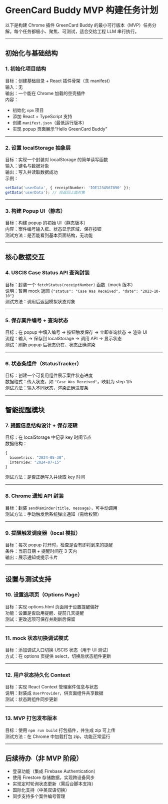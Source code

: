 
# GreenCard Buddy MVP 构建任务计划

以下是构建 Chrome 插件 GreenCard Buddy 的最小可行版本（MVP）任务分解。每个任务都极小、聚焦、可测试，适合交给工程 LLM 串行执行。

---

## 初始化与基础结构

### 1. 初始化项目结构  
目标：创建基础目录 + React 插件骨架（含 manifest）  
输入：无  
输出：一个能在 Chrome 加载的空壳插件  
内容：
- 初始化 `npm` 项目
- 添加 React + TypeScript 支持
- 创建 `manifest.json`（最低运行版本）
- 实现 popup 页面展示“Hello GreenCard Buddy”

---

### 2. 设置 localStorage 抽象层  
目标：实现一个封装对 localStorage 的简单读写函数  
输入：键名与数据对象  
输出：写入并读取数据成功  
示例：
```ts
setData('userData', { receiptNumber: 'IOE1234567890' });
getData('userData'); // 应返回上面对象
```

---

### 3. 构建 Popup UI（静态）  
目标：构建 popup 的初始 UI（静态版本）  
内容：案件编号输入框、状态显示区域、保存按钮  
测试方法：是否能看到基本页面结构，无功能

---

## 核心数据交互

### 4. USCIS Case Status API 查询封装  
目标：封装一个 `fetchStatus(receiptNumber)` 函数（mock 版本）  
说明：暂用 mock 返回 `{"status": "Case Was Received", "date": "2023-10-10"}`  
测试方法：调用后返回模拟状态对象

---

### 5. 保存案件编号 + 查询状态  
目标：在 popup 中填入编号 -> 按钮触发保存 -> 立即查询状态 -> 渲染 UI  
流程：输入 -> 保存到 localStorage -> 调用 API -> 显示状态  
测试：刷新 popup 后状态仍在、状态正确渲染

---

### 6. 状态条组件（StatusTracker）  
目标：创建一个可复用组件展示案件状态进度  
数据格式：传入状态，如 `"Case Was Received"`，映射为 step 1/5  
测试方法：输入不同状态，渲染正确进度条

---

## 智能提醒模块

### 7. 提醒信息结构设计 + 保存逻辑  
目标：在 localStorage 中记录 key 时间节点  
数据结构：
```ts
{
  biometrics: "2024-05-30",
  interview: "2024-07-15"
}
```
测试方法：是否正确写入并读取 key 时间

---

### 8. Chrome 通知 API 封装  
目标：封装 `sendReminder(title, message)`，可手动调用  
测试方法：手动触发后系统弹出通知（需给权限）

---

### 9. 提醒触发调度器（local 模拟）  
目标：每次 popup 打开时，检查是否有即将到来的提醒  
条件：当前日期 + 提醒时间在 3 天内  
输出：展示通知或提示卡片

---

## 设置与测试支持

### 10. 设置选项页（Options Page）  
目标：实现 options.html 页面用于设置提醒偏好  
功能：设置是否启用提醒、提前几天提醒  
测试：更改选项可保存并刷新后保留

---

### 11. mock 状态切换调试模式  
目标：添加调试入口切换 USCIS 状态（用于 UI 测试）  
方式：在 options 页提供 select，切换后状态组件更新

---

### 12. 用户状态持久化 Context  
目标：实现 React Context 管理案件信息与状态  
说明：封装成 `UserProvider`，供页面组件共享数据  
测试：状态跨组件同步更新

---

### 13. MVP 打包发布版本  
目标：使用 `npm run build` 打包插件，并生成 zip 可上传  
测试方法：在 Chrome 中加载打包 zip，功能正常运行

---

## 后续待办（非 MVP 阶段）

- 登录功能（集成 Firebase Authentication）
- 使用 Firestore 存储数据，实现跨设备同步
- 实现定时轮询状态更新（需后台脚本支持）
- 国际化支持（中英双语切换）
- 同步支持多个案件编号管理

